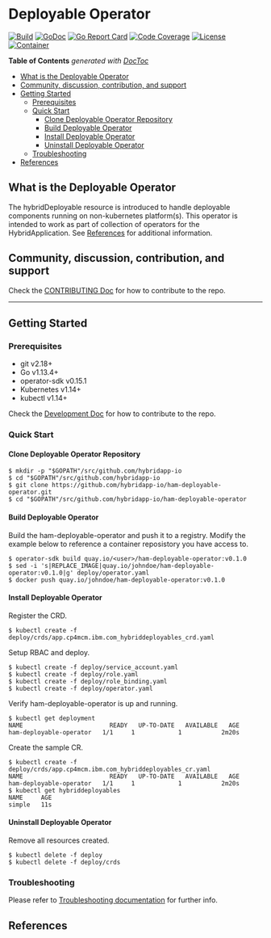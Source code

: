 # Deployable Operator

[![Build](http://prow.purple-chesterfield.com/badge.svg?jobs=images-ham-deployable-operator-amd64-postsubmit)](http://prow.purple-chesterfield.com/?job=images-ham-deployable-operator-amd64-postsubmit)
[![GoDoc](https://godoc.org/github.com/IBM/hybriddeploayble-operator?status.svg)](https://godoc.org/github.com/IBM/ham-deployable-operator)
[![Go Report Card](https://goreportcard.com/badge/github.com/IBM/ham-deployable-operator)](https://goreportcard.com/report/github.com/IBM/ham-deployable-operator)
[![Code Coverage](https://codecov.io/gh/IBM/ham-deployable-operator/branch/master/graphs/badge.svg?branch=master)](https://codecov.io/gh/IBM/ham-deployable-operator?branch=master)
[![License](https://img.shields.io/:license-apache-blue.svg)](http://www.apache.org/licenses/LICENSE-2.0.html)
[![Container](https://quay.io/repository/multicloudlab/hybriddeployable-operator/status)](https://quay.io/repository/multicloudlab/hybriddeployable-operator?tab=tags)

<!-- START doctoc generated TOC please keep comment here to allow auto update -->
<!-- DON'T EDIT THIS SECTION, INSTEAD RE-RUN doctoc TO UPDATE -->
**Table of Contents**  *generated with [DocToc](https://github.com/thlorenz/doctoc)*

- [What is the Deployable Operator](#what-is-the-deployable-operator)
- [Community, discussion, contribution, and support](#community-discussion-contribution-and-support)
- [Getting Started](#getting-started)
    - [Prerequisites](#prerequisites)
    - [Quick Start](#quick-start)
        - [Clone Deployable Operator Repository](#clone-hybriddeployable-operator-repository)
        - [Build Deployable Operator](#build-hybriddeployable-operator)
        - [Install Deployable Operator](#install-hybriddeployable-operator)
        - [Uninstall Deployable Operator](#uninstall-hybriddeployable-operator)
    - [Troubleshooting](#troubleshooting)
- [References](#references)

<!-- END doctoc generated TOC please keep comment here to allow auto update -->

## What is the Deployable Operator

The hybridDeployable resource is introduced to handle deployable components running on non-kubernetes platform(s). This operator is intended to work as part of collection of operators for the HybridApplication.  See [References](#hybridApplication-references) for additional information.

## Community, discussion, contribution, and support

Check the [CONTRIBUTING Doc](CONTRIBUTING.md) for how to contribute to the repo.

------

## Getting Started

### Prerequisites

- git v2.18+
- Go v1.13.4+
- operator-sdk v0.15.1
- Kubernetes v1.14+
- kubectl v1.14+

Check the [Development Doc](docs/development.md) for how to contribute to the repo.

### Quick Start

#### Clone Deployable Operator Repository

```shell
$ mkdir -p "$GOPATH"/src/github.com/hybridapp-io
$ cd "$GOPATH"/src/github.com/hybridapp-io
$ git clone https://github.com/hybridapp-io/ham-deployable-operator.git
$ cd "$GOPATH"/src/github.com/hybridapp-io/ham-deployable-operator
```

#### Build Deployable Operator

Build the ham-deployable-operator and push it to a registry.  Modify the example below to reference a container reposistory you have access to.

```shell
$ operator-sdk build quay.io/<user>/ham-deployable-operator:v0.1.0
$ sed -i 's|REPLACE_IMAGE|quay.io/johndoe/ham-deployable-operator:v0.1.0|g' deploy/operator.yaml
$ docker push quay.io/johndoe/ham-deployable-operator:v0.1.0
```

#### Install Deployable Operator

Register the CRD.

```shell
$ kubectl create -f deploy/crds/app.cp4mcm.ibm.com_hybriddeployables_crd.yaml
```

Setup RBAC and deploy.

```shell
$ kubectl create -f deploy/service_account.yaml
$ kubectl create -f deploy/role.yaml
$ kubectl create -f deploy/role_binding.yaml
$ kubectl create -f deploy/operator.yaml
```

Verify ham-deployable-operator is up and running.

```shell
$ kubectl get deployment
NAME                        READY   UP-TO-DATE   AVAILABLE   AGE
ham-deployable-operator   1/1     1            1           2m20s
```

Create the sample CR.

```shell
$ kubectl create -f deploy/crds/app.cp4mcm.ibm.com_hybriddeployables_cr.yaml
NAME                        READY   UP-TO-DATE   AVAILABLE   AGE
ham-deployable-operator   1/1     1            1           2m20s
$ kubectl get hybriddeployables
NAME     AGE
simple   11s
```

#### Uninstall Deployable Operator

Remove all resources created.

```shell
$ kubectl delete -f deploy
$ kubectl delete -f deploy/crds
```

### Troubleshooting

Please refer to [Troubleshooting documentation](docs/trouble_shooting.md) for further info.

## References
